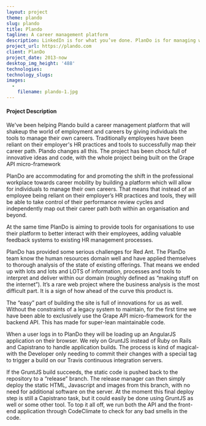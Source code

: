 ```yaml
---
layout: project
theme: plando
slug: plando
title: Plando
tagline: A career management platform
description: LinkedIn is for what you’ve done. PlanDo is for managing what you want to be. We’ve been helping Plando build a career management platform that gives individuals the tools to manage their own careers.
project_url: https://plando.com
client: PlanDo
project_date: 2013-now
desktop_img_height: '488'
technologies:
technology_slugs:
images:
  -
    filename: plando-1.jpg
---
```


#### Project Description


We've been helping Plando build a career management platform that will shakeup the world of employment and careers by giving individuals the tools to manage their own careers. Traditionally employees have been reliant on their employer's HR practices and tools to successfully map their career path. Plando changes all this. The project has been chock full of innovative ideas and code, with the whole project being built on the Grape API micro-framework

PlanDo are accommodating for and promoting the shift in the professional workplace towards career mobility by building a platform which will allow for individuals to manage their own careers. That means that instead of an employee being reliant on their employer’s HR practices and tools, they will be able to take control of their performance review cycles and independently map out their career path both within an organisation and beyond.

At the same time PlanDo is aiming to provide tools for organisations to use their platform to better interact with their employees, adding valuable feedback systems to existing HR management processes.

PlanDo has provided some serious challenges for Red Ant. The PlanDo team know the human resources domain well and have applied themselves to thorough analysis of the state of existing offerings. That means we ended up with lots and lots and LOTS of information, processes and tools to interpret and deliver within our domain (roughly defined as “making stuff on the internet”). It’s a rare web project where the business analysis is the most difficult part. It is a sign of how ahead of the curve this product is.

The “easy” part of building the site is full of innovations for us as well. Without the constraints of a legacy system to maintain, for the first time we have been able to exclusively use the Grape API micro-framework for the backend API. This has made for super-lean maintainable code.

When a user logs in to PlanDo they will be loading up an AngularJS application on their browser. We rely on GruntJS instead of Ruby on Rails and Capistrano to handle application builds. The process is kind of magical- with the Developer only needing to commit their changes with a special tag to trigger a build on our Travis continuous integration servers.

If the GruntJS build succeeds, the static code is pushed back to the repository to a “release” branch. The release manager can then simply deploy the static HTML, Javascript and images from this branch, with no need for additional software on the server. At the moment this final deploy step is still a Capistrano task, but it could easily be done using GruntJS as well or some other tool. To top it all off, we run both the API and the front-end application through CodeClimate to check for any bad smells in the code.
